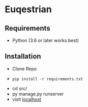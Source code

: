 # Euqestrian

## Requirements

- Python (3.6 or later works best)

## Installation

- Clone Repo
- ```
  pip install -r requirements.txt
  ```
- cd src/
- py manage.py runserver
- visit [localhost](http://localhost:8000)
